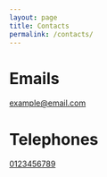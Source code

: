 ```yaml
---
layout: page
title: Contacts
permalink: /contacts/
---
```


# Emails
[example@email.com](example@email.com)

# Telephones
[0123456789](0123456789)